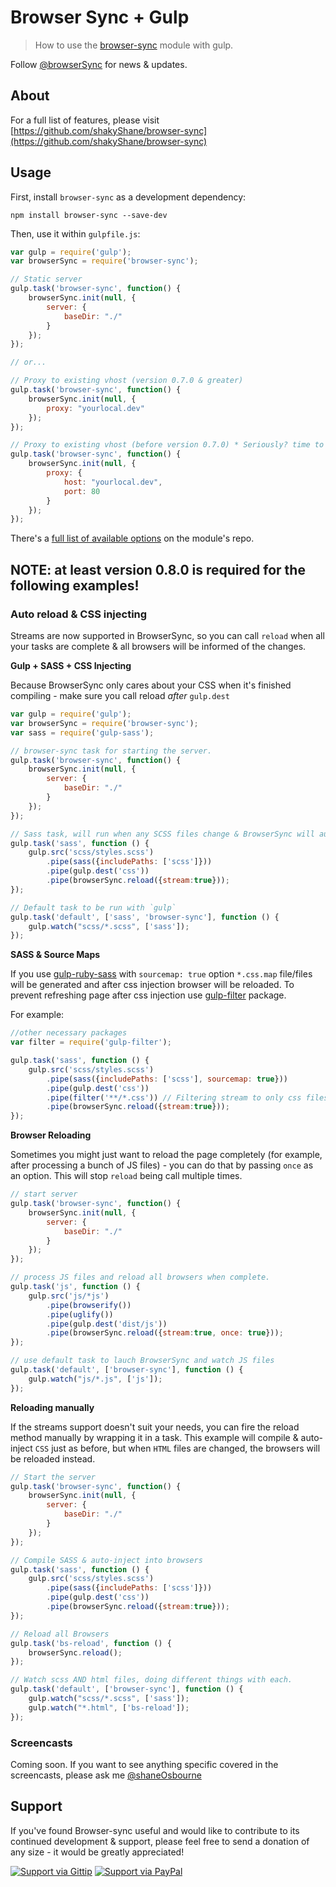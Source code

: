 # Browser Sync + Gulp

> How to use the [browser-sync](https://github.com/shakyShane/browser-sync) module with gulp.

Follow [@browserSync](http://www.twitter.com/browserSync) for news & updates.

## About

For a full list of features, please visit [https://github.com/shakyShane/browser-sync](https://github.com/shakyShane/browser-sync)

## Usage

First, install `browser-sync` as a development dependency:

```shell
npm install browser-sync --save-dev
```

Then, use it within `gulpfile.js`:

```js
var gulp = require('gulp');
var browserSync = require('browser-sync');

// Static server
gulp.task('browser-sync', function() {
    browserSync.init(null, {
        server: {
            baseDir: "./"
        }
    });
});

// or...

// Proxy to existing vhost (version 0.7.0 & greater)
gulp.task('browser-sync', function() {
    browserSync.init(null, {
        proxy: "yourlocal.dev"
    });
});

// Proxy to existing vhost (before version 0.7.0) * Seriously? time to upgrade.
gulp.task('browser-sync', function() {
    browserSync.init(null, {
        proxy: {
            host: "yourlocal.dev",
            port: 80
        }
    });
});
```

There's a [full list of available options](https://github.com/shakyShane/browser-sync/wiki/Working-with-a-Config-File) on the module's repo.

## NOTE: at least version 0.8.0 is required for the following examples! ##

### Auto reload & CSS injecting

Streams are now supported in BrowserSync, so you can call `reload` when all your tasks are complete & all browsers will be informed of the changes.

**Gulp + SASS + CSS Injecting**

Because BrowserSync only cares about your CSS when it's finished compiling - make sure you call reload *after* `gulp.dest`

```js
var gulp = require('gulp');
var browserSync = require('browser-sync');
var sass = require('gulp-sass');

// browser-sync task for starting the server.
gulp.task('browser-sync', function() {
    browserSync.init(null, {
        server: {
            baseDir: "./"
        }
    });
});

// Sass task, will run when any SCSS files change & BrowserSync will auto-update browsers
gulp.task('sass', function () {
    gulp.src('scss/styles.scss')
        .pipe(sass({includePaths: ['scss']}))
        .pipe(gulp.dest('css'))
        .pipe(browserSync.reload({stream:true}));
});

// Default task to be run with `gulp`
gulp.task('default', ['sass', 'browser-sync'], function () {
    gulp.watch("scss/*.scss", ['sass']);
});
```

**SASS & Source Maps**

If you use [gulp-ruby-sass](https://www.npmjs.org/package/gulp-ruby-sass) with `sourcemap: true` option `*.css.map` file/files will be generated and after css injection browser will be reloaded. To prevent refreshing page after css injection use [gulp-filter](https://www.npmjs.org/package/gulp-filter) package.

For example:

```js
//other necessary packages
var filter = require('gulp-filter');

gulp.task('sass', function () {
    gulp.src('scss/styles.scss')
        .pipe(sass({includePaths: ['scss'], sourcemap: true}))
        .pipe(gulp.dest('css'))
        .pipe(filter('**/*.css')) // Filtering stream to only css files
        .pipe(browserSync.reload({stream:true}));
});
```

**Browser Reloading**

Sometimes you might just want to reload the page completely (for example, after processing a bunch of JS files) - you can do that
by passing `once` as an option. This will stop `reload` being call multiple times.

```js
// start server
gulp.task('browser-sync', function() {
    browserSync.init(null, {
        server: {
            baseDir: "./"
        }
    });
});

// process JS files and reload all browsers when complete.
gulp.task('js', function () {
    gulp.src('js/*js')
        .pipe(browserify())
        .pipe(uglify())
        .pipe(gulp.dest('dist/js'))
        .pipe(browserSync.reload({stream:true, once: true}));
});

// use default task to lauch BrowserSync and watch JS files
gulp.task('default', ['browser-sync'], function () {
    gulp.watch("js/*.js", ['js']);
});
```

**Reloading manually**

If the streams support doesn't suit your needs, you can fire the reload method manually by wrapping it in a task.
This example will compile & auto-inject `CSS` just as before, but when `HTML` files are changed, the browsers will be reloaded instead.

```js
// Start the server
gulp.task('browser-sync', function() {
    browserSync.init(null, {
        server: {
            baseDir: "./"
        }
    });
});

// Compile SASS & auto-inject into browsers
gulp.task('sass', function () {
    gulp.src('scss/styles.scss')
        .pipe(sass({includePaths: ['scss']}))
        .pipe(gulp.dest('css'))
        .pipe(browserSync.reload({stream:true}));
});

// Reload all Browsers
gulp.task('bs-reload', function () {
    browserSync.reload();
});

// Watch scss AND html files, doing different things with each.
gulp.task('default', ['browser-sync'], function () {
    gulp.watch("scss/*.scss", ['sass']);
    gulp.watch("*.html", ['bs-reload']);
});
```

### Screencasts

Coming soon. If you want to see anything specific covered in the screencasts, please ask me [@shaneOsbourne](https://www.twitter.com/shaneosbourne)

## Support

If you've found Browser-sync useful and would like to contribute to its continued development & support, please feel free to send a donation of any size - it would be greatly appreciated!

[![Support via Gittip](https://rawgithub.com/chris---/Donation-Badges/master/gittip.jpeg)](https://www.gittip.com/shakyshane)
[![Support via PayPal](https://rawgithub.com/chris---/Donation-Badges/master/paypal.jpeg)](https://www.paypal.com/cgi-bin/webscr?cmd=_donations&business=shakyshane%40gmail%2ecom&lc=US&item_name=browser%2dsync)
